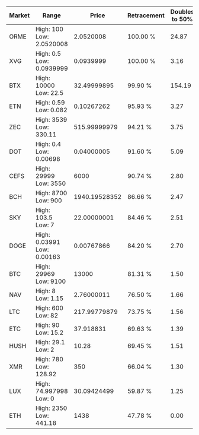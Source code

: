 | Market | Range | Price| Retracement | Doubles to 50% |
| --- | --- | --- | --- | --- |
| ORME | High: 100<br />Low: 2.0520008 | 2.0520008 | 100.00 % | 24.87 |
| XVG | High: 0.5<br />Low: 0.0939999 | 0.0939999 | 100.00 % | 3.16 |
| BTX | High: 10000<br />Low: 22.5 | 32.49999895 | 99.90 % | 154.19 |
| ETN | High: 0.59<br />Low: 0.082 | 0.10267262 | 95.93 % | 3.27 |
| ZEC | High: 3539<br />Low: 330.11 | 515.99999979 | 94.21 % | 3.75 |
| DOT | High: 0.4<br />Low: 0.00698 | 0.04000005 | 91.60 % | 5.09 |
| CEFS | High: 29999<br />Low: 3550 | 6000 | 90.74 % | 2.80 |
| BCH | High: 8700<br />Low: 900 | 1940.19528352 | 86.66 % | 2.47 |
| SKY | High: 103.5<br />Low: 7 | 22.00000001 | 84.46 % | 2.51 |
| DOGE | High: 0.03991<br />Low: 0.00163 | 0.00767866 | 84.20 % | 2.70 |
| BTC | High: 29969<br />Low: 9100 | 13000 | 81.31 % | 1.50 |
| NAV | High: 8<br />Low: 1.15 | 2.76000011 | 76.50 % | 1.66 |
| LTC | High: 600<br />Low: 82 | 217.99779879 | 73.75 % | 1.56 |
| ETC | High: 90<br />Low: 15.2 | 37.918831 | 69.63 % | 1.39 |
| HUSH | High: 29.1<br />Low: 2 | 10.28 | 69.45 % | 1.51 |
| XMR | High: 780<br />Low: 128.92 | 350 | 66.04 % | 1.30 |
| LUX | High: 74.997998<br />Low: 0 | 30.09424499 | 59.87 % | 1.25 |
| ETH | High: 2350<br />Low: 441.18 | 1438 | 47.78 % | 0.00 |
